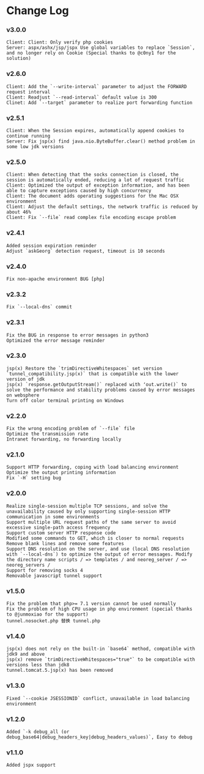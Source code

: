 # Change Log

### v3.0.0
    Client: Client: Only verify php cookies
    Server: aspx/ashx/jsp/jspx Use global variables to replace `Session`, and no longer rely on Cookie (Special thanks to @c0ny1 for the solution)

### v2.6.0
    Client: Add the `--write-interval` parameter to adjust the FORWARD request interval
    Client: Readjust `--read-interval` default value is 300
    Clinet: Add `--target` parameter to realize port forwarding function

### v2.5.1
    Client: When the Session expires, automatically append cookies to continue running
    Server: Fix jsp(x) find java.nio.ByteBuffer.clear() method problem in some low jdk versions

### v2.5.0
    Client: When detecting that the socks connection is closed, the session is automatically ended, reducing a lot of request traffic
    Client: Optimized the output of exception information, and has been able to capture exceptions caused by high concurrency
    Client: The document adds operating suggestions for the Mac OSX environment
    Client: Adjust the default settings, the network traffic is reduced by about 46%
    Client: Fix `--file` read complex file encoding escape problem 

### v2.4.1
    Added session expiration reminder
    Adjust `askGeorg` detection request, timeout is 10 seconds

### v2.4.0
    Fix non-apache environment BUG [php]

### v2.3.2
    Fix `--local-dns` commit

### v2.3.1
    Fix the BUG in response to error messages in python3
    Optimized the error message reminder

### v2.3.0
    jsp(x) Restore the `trimDirectiveWhitespaces` set version `tunnel_compatibility.jsp(x)` that is compatible with the lower version of jdk
    jsp(x) `response.getOutputStream()` replaced with ʻout.write()` to solve the performance and stability problems caused by error messages on websphere
    Turn off color terminal printing on Windows

### v2.2.0
    Fix the wrong encoding problem of `--file` file
    Optimize the transmission rate
    Intranet forwarding, no forwarding locally

### v2.1.0
    Support HTTP forwarding, coping with load balancing environment
    Optimize the output printing information
    Fix `-H` setting bug

### v2.0.0
    Realize single-session multiple TCP sessions, and solve the unavailability caused by only supporting single-session HTTP communication in some environments
    Support multiple URL request paths of the same server to avoid excessive single-path access frequency
    Support custom server HTTP response code
    Modified some commands to GET, which is closer to normal requests
    Remove blank lines and remove some features
    Support DNS resolution on the server, and use (local DNS resolution with `--local-dns`) to optimize the output of error messages. Modify the directory name scripts / => templates / and neoreg_server / => neoreg_servers /
    Support for removing socks 4
    Removable javascript tunnel support

### v1.5.0
    Fix the problem that php>= 7.1 version cannot be used normally
    Fix the problem of high CPU usage in php environment (special thanks to @junmoxiao for the support)
    tunnel.nosocket.php 替换 tunnel.php

### v1.4.0
    jsp(x) does not rely on the built-in `base64` method, compatible with jdk9 and above
    jsp(x) remove `trimDirectiveWhitespaces="true"` to be compatible with versions less than jdk8
    tunnel.tomcat.5.jsp(x) has been removed

### v1.3.0
    Fixed `--cookie JSESSIONID` conflict, unavailable in load balancing environment

### v1.2.0
    Added `-k debug_all (or debug_base64|debug_headers_key|debug_headers_values)`, Easy to debug

### v1.1.0
    Added jspx support
